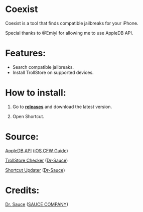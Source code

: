 # Coexist

Coexist is a tool that finds compatible jailbreaks for your iPhone.

Special thanks to @Emiyl for allowing me to use AppleDB API.

# Features:
- Search compatible jailbreaks.
- Install TrollStore on supported devices.

# How to install:

1. Go to [**releases**](https://github.com/Dr-Sauce/ReVancedNotifier/releases/latest) and download the latest version.

2. Open Shortcut.

# Source:
[AppleDB API](https://github.com/littlebyteorg/appledb/tree/gh-pages) ([iOS CFW Guide](https://ios.cfw.guide/))

[TrollStore Checker](https://github.com/dr-sauce/trollstorechecker) ([Dr-Sauce](https://github.com/Dr-Sauce))

[Shortcut Updater](https://github.com/Dr-Sauce/ShortcutUpdater) ([Dr-Sauce](https://github.com/Dr-Sauce))

# Credits:
[Dr. Sauce](https://github.com/dr-sauce) ([SAUCE COMPANY](https://m.blog.naver.com/saucecompany_))
